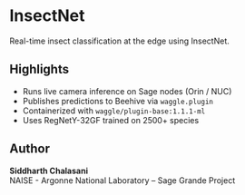 # InsectNet
Real-time insect classification at the edge using InsectNet.

## Highlights
- Runs live camera inference on Sage nodes (Orin / NUC)
- Publishes predictions to Beehive via `waggle.plugin`
- Containerized with `waggle/plugin-base:1.1.1-ml`
- Uses RegNetY-32GF trained on 2500+ species

## Author
**Siddharth Chalasani**  
NAISE - Argonne National Laboratory – Sage Grande Project

